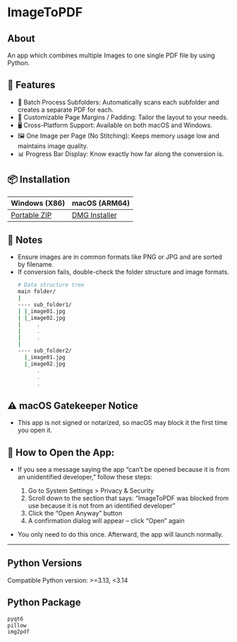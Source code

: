 # ImageToPDF

## About
An app which combines multiple Images to one single PDF file by using Python.

## 🚀 Features
- 📁 Batch Process Subfolders: Automatically scans each subfolder and creates a separate PDF for each.
- 📐 Customizable Page Margins / Padding: Tailor the layout to your needs.
- 🖥️ Cross-Platform Support: Available on both macOS and Windows.
- 🖼️ One Image per Page (No Stitching): Keeps memory usage low and maintains image quality.
- 📊 Progress Bar Display: Know exactly how far along the conversion is.

## 📦 Installation

| Windows (X86)          | macOS (ARM64)           |
|------------------------|-------------------------|
| [Portable ZIP][latest] | [DMG Installer][latest] |

[latest]: https://github.com/SMH642800/ImageToPDF/releases/latest

## 📝 Notes
- Ensure images are in common formats like PNG or JPG and are sorted by filename.
- If conversion fails, double-check the folder structure and image formats.
  ```bash
  # Data structure tree
  main folder/
  |
  ---- sub_folder1/
  |	|_image01.jpg
  |	|_image02.jpg
  |		.
  |		.
  |		.
  |
  ---- sub_folder2/
  	|_image01.jpg
  	|_image02.jpg
  		.
  		.
  		.
  ```

## ⚠ macOS Gatekeeper Notice
- This app is not signed or notarized, so macOS may block it the first time you open it.

## 🚧 How to Open the App:
- If you see a message saying the app “can’t be opened because it is from an unidentified developer,” follow these steps:
	1.	Go to System Settings > Privacy & Security
	2.	Scroll down to the section that says: “ImageToPDF was blocked from use because it is not from an identified developer”
	3.	Click the “Open Anyway” button
	4.	A confirmation dialog will appear – click “Open” again

- You only need to do this once. Afterward, the app will launch normally.

---

## Python Versions
Compatible Python version: >=3.13, <3.14

## Python Package
```bash
pyqt6
pillow
img2pdf
```
